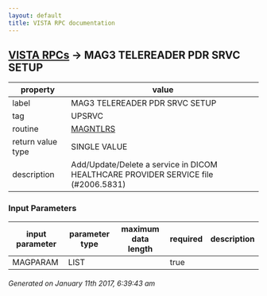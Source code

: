 ```yaml
---
layout: default
title: VISTA RPC documentation
---
```




## [VISTA RPCs](TableOfContent.md) &#8594; MAG3 TELEREADER PDR SRVC SETUP 

 property | value 
--- | --- 
 label | MAG3 TELEREADER PDR SRVC SETUP
 tag | UPSRVC
 routine | [MAGNTLRS](http://code.osehra.org/dox/Routine_MAGNTLRS_source.html)
 return value type | SINGLE VALUE
 description | Add/Update/Delete a service in DICOM HEALTHCARE PROVIDER SERVICE file (#2006.5831)

### Input Parameters

| input parameter | parameter type | maximum data length | required | description | 
| --- | --- | --- | --- | --- | 
| MAGPARAM | LIST |  | true |  | 




 ###### Generated on January 11th 2017, 6:39:43 am